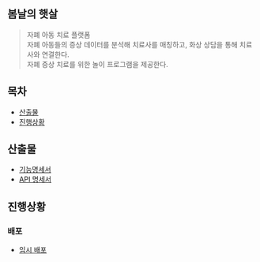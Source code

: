 ## 봄날의 햇살
> 자폐 아동 치료 플랫폼 <br>
자폐 아동들의 증상 데이터를 분석해 치료사를 매칭하고, 화상 상담을 통해 치료사와 연결한다. <br>
자폐 증상 치료를 위한 놀이 프로그램을 제공한다.

## 목차
- [산출물](#산출물)
- [진행상황](#진행상황)

## 산출물
- [기능명세서](https://gyurania.notion.site/36905c82843d46c495bf43bd3968b5cd)
- [API 명세서](https://gyurania.notion.site/API-329f211d53d344babc3094d3e8ea6638)

## 진행상황

### 배포
- [임시 배포](https://a606.shop/#/)
